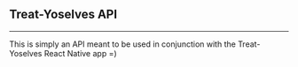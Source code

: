## Treat-Yoselves API
----
This is simply an API meant to be used in conjunction with the Treat-Yoselves React Native app =)
